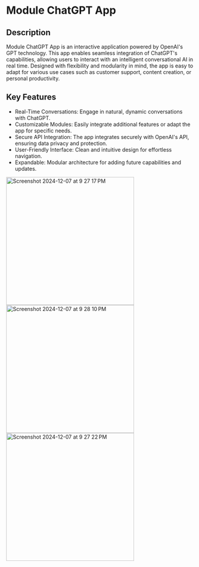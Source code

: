 # Module ChatGPT App

## Description
Module ChatGPT App is an interactive application powered by OpenAI's GPT technology. This app enables seamless integration of ChatGPT's capabilities, allowing users to interact with an intelligent conversational AI in real time. Designed with flexibility and modularity in mind, the app is easy to adapt for various use cases such as customer support, content creation, or personal productivity.

## Key Features

- Real-Time Conversations: Engage in natural, dynamic conversations with ChatGPT.
- Customizable Modules: Easily integrate additional features or adapt the app for specific needs.
- Secure API Integration: The app integrates securely with OpenAI's API, ensuring data privacy and protection.
- User-Friendly Interface: Clean and intuitive design for effortless navigation.
- Expandable: Modular architecture for adding future capabilities and updates.

<img width="343" alt="Screenshot 2024-12-07 at 9 27 17 PM" src="https://github.com/user-attachments/assets/12ac64fe-23a3-455a-aade-7090ec3b9aaa">
<img width="343" alt="Screenshot 2024-12-07 at 9 28 10 PM" src="https://github.com/user-attachments/assets/0b15b73e-7431-48e7-8a82-4a5e20f7209a">
<img width="343" alt="Screenshot 2024-12-07 at 9 27 22 PM" src="https://github.com/user-attachments/assets/a4f1e767-966f-45ab-81a8-6faf8b1dbd5f">

